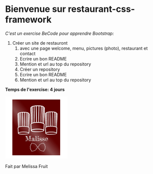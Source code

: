 # Bienvenue sur restaurant-css-framework

*C'est un exercise BeCode pour apprendre Bootstrap:*

1. Créer un site de restauront
   1. avec une page welcome, menu, pictures (photo), restaurant et contact
   1. Ecrire un bon README
   1. Mention et url au top du repository
   1. Créer un repository
   1. Ecrire un bon README
   1. Mention et url au top du repository

**Temps de l'exercise: 4 jours**

![GitHub Logo](/img/logo-malisse.png)

Fait par Melissa Fruit
